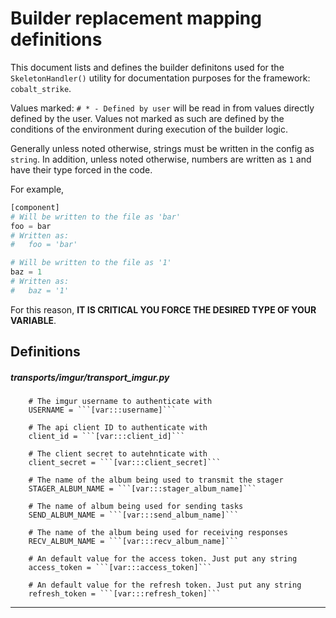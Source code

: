 # Builder replacement mapping definitions

This document lists and defines the builder definitons used for the `SkeletonHandler()` utility for documentation purposes for the framework: `cobalt_strike`.

Values marked: `# * - Defined by user` will be read in from values directly defined by the user. Values not marked as such are defined by the conditions of the environment during execution of the builder logic.

Generally unless noted otherwise, strings must be written in the config as `string`. In addition, unless noted otherwise, numbers are written as `1` and have their type forced in the code.

For example,
```python
[component]
# Will be written to the file as 'bar'
foo = bar
# Written as:
#   foo = 'bar'

# Will be written to the file as '1'
baz = 1
# Written as:
#   baz = '1'
```

For this reason, **IT IS CRITICAL YOU FORCE THE DESIRED TYPE OF YOUR VARIABLE**.

## Definitions
##### transports/imgur/transport_imgur.py

```
	# The imgur username to authenticate with
	USERNAME = ```[var:::username]```

	# The api client ID to authenticate with
	client_id = ```[var:::client_id]```

	# The client secret to autehnticate with
	client_secret = ```[var:::client_secret]```

	# The name of the album being used to transmit the stager
	STAGER_ALBUM_NAME = ```[var:::stager_album_name]```

	# The name of album being used for sending tasks
	SEND_ALBUM_NAME = ```[var:::send_album_name]```

	# The name of the album being used for receiving responses
	RECV_ALBUM_NAME = ```[var:::recv_album_name]```

	# An default value for the access token. Just put any string
	access_token = ```[var:::access_token]```

	# An default value for the refresh token. Just put any string
	refresh_token = ```[var:::refresh_token]```
```
----
